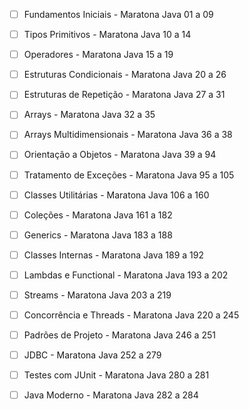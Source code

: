 - [ ] Fundamentos Iniciais - Maratona Java 01 a 09

- [ ] Tipos Primitivos - Maratona Java 10 a 14

- [ ] Operadores - Maratona Java 15 a 19

- [ ] Estruturas Condicionais - Maratona Java 20 a 26

- [ ] Estruturas de Repetição - Maratona Java 27 a 31

- [ ] Arrays -  Maratona Java 32 a 35

- [ ] Arrays Multidimensionais - Maratona Java 36 a 38

- [ ] Orientação a Objetos - Maratona Java 39 a 94

- [ ] Tratamento de Exceções - Maratona Java 95 a 105

- [ ] Classes Utilitárias - Maratona Java 106 a 160

- [ ] Coleções - Maratona Java 161 a 182

- [ ] Generics - Maratona Java 183 a 188

- [ ] Classes Internas - Maratona Java 189 a 192

- [ ] Lambdas e Functional - Maratona Java 193 a 202

- [ ] Streams - Maratona Java 203 a 219

- [ ] Concorrência e Threads - Maratona Java 220 a 245

- [ ] Padrões de Projeto - Maratona Java 246 a 251

- [ ] JDBC - Maratona Java 252 a 279

- [ ] Testes com JUnit - Maratona Java 280 a 281

- [ ] Java Moderno - Maratona Java 282 a 284
